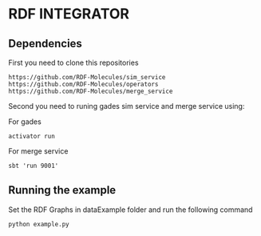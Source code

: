 # RDF INTEGRATOR

## Dependencies

First you need to clone this repositories

```
https://github.com/RDF-Molecules/sim_service
https://github.com/RDF-Molecules/operators
https://github.com/RDF-Molecules/merge_service
```

Second you need to runing gades sim service and merge service using:

For gades
```
activator run
```

For merge service
```
sbt 'run 9001'
```

## Running the example

Set the RDF Graphs in dataExample folder and run the following command

```
python example.py
```
